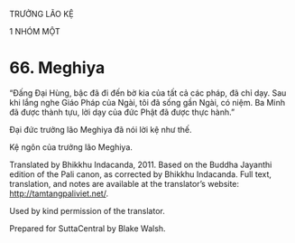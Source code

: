 TRƯỞNG LÃO KỆ

1 NHÓM MỘT

# 66\. Meghiya

“Đấng Đại Hùng, bậc đã đi đến bờ kia của tất cả các pháp, đã chỉ dạy. Sau khi lắng nghe Giáo Pháp của Ngài, tôi đã sống gần Ngài, có niệm. Ba Minh đã được thành tựu, lời dạy của đức Phật đã được thực hành.”

Đại đức trưởng lão Meghiya đã nói lời kệ như thế.

Kệ ngôn của trưởng lão Meghiya.

Translated by Bhikkhu Indacanda, 2011. Based on the Buddha Jayanthi edition of the Pali canon, as corrected by Bhikkhu Indacanda. Full text, translation, and notes are available at the translator’s website: http://tamtangpaliviet.net/.

Used by kind permission of the translator.

Prepared for SuttaCentral by Blake Walsh.